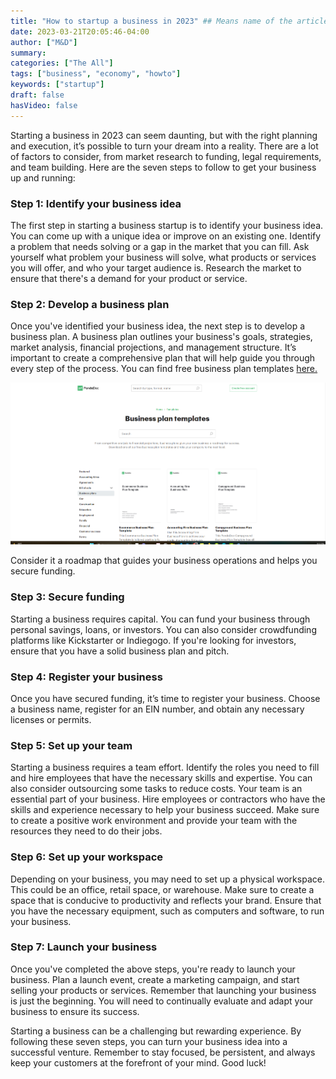 ```yaml
---
title: "How to startup a business in 2023" ## Means name of the article is filename
date: 2023-03-21T20:05:46-04:00
author: ["M&D"]
summary:
categories: ["The All"]
tags: ["business", "economy", "howto"]
keywords: ["startup"]
draft: false
hasVideo: false
---
```


Starting a business in 2023 can seem daunting, but with the right planning and execution, it’s possible to turn your dream into a reality. There are a lot of factors to consider, from market research to funding, legal requirements, and team building. Here are the seven steps to follow to get your business up and running:

### Step 1: Identify your business idea

The first step in starting a business startup is to identify your business idea. You can come up with a unique idea or improve on an existing one. Identify a problem that needs solving or a gap in the market that you can fill. Ask yourself what problem your business will solve, what products or services you will offer, and who your target audience is. Research the market to ensure that there's a demand for your product or service.

### Step 2: Develop a business plan

Once you've identified your business idea, the next step is to develop a business plan. A business plan outlines your business's goals, strategies, market analysis, financial projections, and management structure. It’s important to create a comprehensive plan that will help guide you through every step of the process. You can find free business plan templates [here. ](https://www.pandadoc.com/business-plan-templates/)

![pandadoc business plan](pandadoc.png "PandaDoc Website")

Consider it a roadmap that guides your business operations and helps you secure funding.

### Step 3: Secure funding

Starting a business requires capital. You can fund your business through personal savings, loans, or investors. You can also consider crowdfunding platforms like Kickstarter or Indiegogo. If you're looking for investors, ensure that you have a solid business plan and pitch.

### Step 4: Register your business

Once you have secured funding, it’s time to register your business. Choose a business name, register for an EIN number, and obtain any necessary licenses or permits.

### Step 5: Set up your team

Starting a business requires a team effort. Identify the roles you need to fill and hire employees that have the necessary skills and expertise. You can also consider outsourcing some tasks to reduce costs. Your team is an essential part of your business. Hire employees or contractors who have the skills and experience necessary to help your business succeed. Make sure to create a positive work environment and provide your team with the resources they need to do their jobs.

### Step 6: Set up your workspace

Depending on your business, you may need to set up a physical workspace. This could be an office, retail space, or warehouse. Make sure to create a space that is conducive to productivity and reflects your brand. Ensure that you have the necessary equipment, such as computers and software, to run your business.

### Step 7: Launch your business

Once you've completed the above steps, you're ready to launch your business. Plan a launch event, create a marketing campaign, and start selling your products or services. Remember that launching your business is just the beginning. You will need to continually evaluate and adapt your business to ensure its success.

Starting a business can be a challenging but rewarding experience. By following these seven steps, you can turn your business idea into a successful venture. Remember to stay focused, be persistent, and always keep your customers at the forefront of your mind. Good luck!
